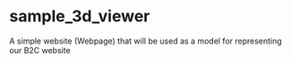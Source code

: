 # sample_3d_viewer
A simple website (Webpage) that will be used as a model for representing our B2C website 
